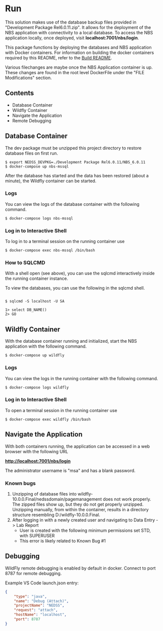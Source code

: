 # Run

This solution makes use of the database backup files provided in "Development Package Rel6.0.11.zip". 
It allows for the deployment of the NBS application with connectivity to a local database.
To access the NBS application locally, once deployed, visit **localhost:7001/nbs/login**.

This package functions by deploying the databases and NBS application with Docker containers.
For information on building the docker containers required by this README,
refer to the [Build README](doc/build/README.md).

Various filechanges are maybe once the NBS Application container is up. 
These changes are found in the root level DockerFile under the "FILE Modifications" section.

## Contents

- Database Container
- Wildfly Container
- Navigate the Application
- Remote Debugging

## Database Container

The dev package must be unzipped this project directory to restore database files on first run.

```shell
$ export NEDSS_DEVPKG=./Development Package Rel6.0.11/NBS_6.0.11
$ docker-compose up nbs-mssql
```

After the database has started and the data has been restored (about a minute),
the Wildfly container can be started.

### Logs
You can view the logs of the database container with the following command.

```shell
$ docker-compose logs nbs-mssql
```

### Log in to Interactive Shell

To log in to a terminal session on the running container use

```shell
$ docker-compose exec nbs-mssql /bin/bash
```

### How to SQLCMD

With a shell open (see above), you can use the sqlcmd interactively inside the running
container instance.

To view the databases, you can use the following in the sqlcmd shell.

```shell

$ sqlcmd -S localhost -U SA

1> select DB_NAME()
2> GO
```

## Wildfly Container

With the database container running and initialized, start the NBS application
with the following command.

```shell
$ docker-compose up wildfly
```

### Logs
You can view the logs in the running container with the following command.

```shell
$ docker-compose logs wildfly
```

### Log in to Interactive Shell

To open a terminal session in the running container use

```shell
$ docker-compose exec wildfly /bin/bash
```

## Navigate the Application

With both containers running, the application can be accessed in a web browser with 
the following URL

[**http://localhost:7001/nbs/login**](http://localhost:7001/nbs/login)

The administrator username is "msa" and has a blank password.

### Known bugs
1. Unzipping of database files into wildfly-10.0.0.Final/nedssdomain/pagemanagement does not work properly. The zipped files show up, but they do not get properly unzipped. Unzipping manually, from within the container, results in a directory structure resembling D:/wildfly-10.0.0.Final.
2. After logging in with a newly created user and navigating to Data Entry -> Lab Report
   - User is created with the following minimum permissions set STD, with SUPERUSER
   - This error is likely related to Known Bug #1

## Debugging
WildFly remote debugging is enabled by default in docker. Connect to port 8787 for remote debugging.

Example VS Code launch.json entry:
```json
{
    "type": "java",
    "name": "Debug (Attach)",
    "projectName": "NEDSS",
    "request": "attach",
    "hostName": "localhost",
    "port": 8787
}
```
